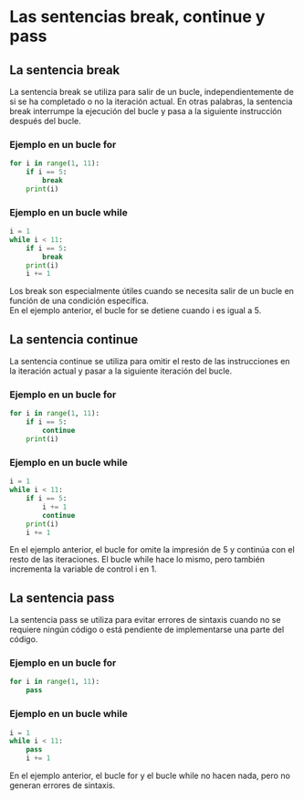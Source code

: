 # Las sentencias break, continue y pass
## La sentencia break

La sentencia break se utiliza para salir de un bucle, independientemente de si se ha completado o no la iteración actual. 
En otras palabras, la sentencia break interrumpe la ejecución del bucle y pasa a la siguiente instrucción después del bucle. 

### Ejemplo en un bucle for
```python
for i in range(1, 11):
    if i == 5:
        break
    print(i)
``` 

### Ejemplo en un bucle while
```python
i = 1
while i < 11:
    if i == 5:
        break
    print(i)
    i += 1
```

Los break son especialmente útiles cuando se necesita salir de un bucle en función de una condición específica.   
En el ejemplo anterior, el bucle for se detiene cuando i es igual a 5.


## La sentencia continue
La sentencia continue se utiliza para omitir el resto de las instrucciones en la iteración actual y pasar a la siguiente iteración del bucle.

### Ejemplo en un bucle for
```python
for i in range(1, 11):
    if i == 5:
        continue
    print(i)
```

### Ejemplo en un bucle while
```python
i = 1
while i < 11:
    if i == 5:
        i += 1
        continue
    print(i)
    i += 1
```

En el ejemplo anterior, el bucle for omite la impresión de 5 y continúa con el resto de las iteraciones.
El bucle while hace lo mismo, pero también incrementa la variable de control i en 1. 

## La sentencia pass
La sentencia pass se utiliza para evitar errores de sintaxis cuando no se requiere ningún código o está pendiente de implementarse una parte del código.

### Ejemplo en un bucle for
```python
for i in range(1, 11):
    pass
```

### Ejemplo en un bucle while
```python
i = 1
while i < 11:
    pass
    i += 1
```
 
En el ejemplo anterior, el bucle for y el bucle while no hacen nada, pero no generan errores de sintaxis. 

